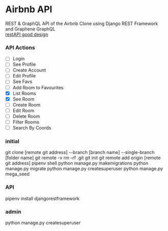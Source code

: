 # Airbnb API

REST & GraphQL API of the Airbnb Clone using Django REST Framework and Graphene GraphQL   
[restAPI good design](https://www.swipe.to/4287nc?p=Z4h7dGZHX)

### API Actions

- [ ] Login
- [ ] See Profile
- [ ] Create Account
- [ ] Edit Profile
- [ ] See Favs
- [ ] Add Room to Favourites
- [X] List Rooms
- [X] See Room
- [ ] Create Room
- [ ] Edit Room
- [ ] Delete Room
- [ ] Filter Rooms
- [ ] Search By Coords

### initial

git clone [remote git address] --branch [branch name] --single-branch [folder name]
git remote -v
rm -rf .git
git init
git remote add origin [remote git address]
pipenv shell
python manage.py makemigrations
python manage.py migrate
python manage.py createsuperuser
python manage.py mega_seed

### API
pipenv install djangorestframework

### admin
python manage.py createsuperuser

